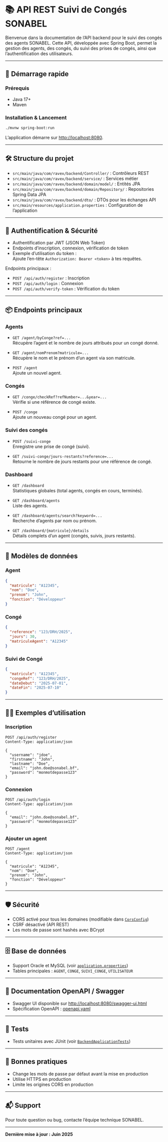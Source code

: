 # 📚 API REST Suivi de Congés SONABEL

Bienvenue dans la documentation de l’API backend pour le suivi des congés des agents SONABEL. Cette API, développée avec Spring Boot, permet la gestion des agents, des congés, du suivi des prises de congés, ainsi que l’authentification des utilisateurs.

---

## 🚀 Démarrage rapide

### Prérequis

- Java 17+
- Maven

### Installation & Lancement

```bash
./mvnw spring-boot:run
```

L’application démarre sur [http://localhost:8080](http://localhost:8080).

---

## 🛠️ Structure du projet

- `src/main/java/com/ravex/backend/Controller/` : Contrôleurs REST
- `src/main/java/com/ravex/backend/service/` : Services métier
- `src/main/java/com/ravex/backend/domain/model/` : Entités JPA
- `src/main/java/com/ravex/backend/domain/Repository/` : Repositories Spring Data JPA
- `src/main/java/com/ravex/backend/dto/` : DTOs pour les échanges API
- `src/main/resources/application.properties` : Configuration de l’application

---

## 🔐 Authentification & Sécurité

- Authentification par JWT (JSON Web Token)
- Endpoints d’inscription, connexion, vérification de token
- Exemple d’utilisation du token :  
  Ajoute l’en-tête `Authorization: Bearer <token>` à tes requêtes.

Endpoints principaux :
- `POST /api/auth/register` : Inscription
- `POST /api/auth/login` : Connexion
- `POST /api/auth/verify-token` : Vérification du token

---

## 📦 Endpoints principaux

### Agents

- `GET /agent/byConge?ref=...`  
  Récupère l’agent et le nombre de jours attribués pour un congé donné.

- `GET /agent/nomPrenom?matricule=...`  
  Récupère le nom et le prénom d’un agent via son matricule.

- `POST /agent`  
  Ajoute un nouvel agent.

### Congés

- `GET /conge/checkRef?refNumber=...&year=...`  
  Vérifie si une référence de congé existe.

- `POST /conge`  
  Ajoute un nouveau congé pour un agent.

### Suivi des congés

- `POST /suivi-conge`  
  Enregistre une prise de congé (suivi).

- `GET /suivi-conge/jours-restants?reference=...`  
  Retourne le nombre de jours restants pour une référence de congé.

### Dashboard

- `GET /dashboard`  
  Statistiques globales (total agents, congés en cours, terminés).

- `GET /dashboard/agents`  
  Liste des agents.

- `GET /dashboard/agents/search?keyword=...`  
  Recherche d’agents par nom ou prénom.

- `GET /dashboard/{matricule}/details`  
  Détails complets d’un agent (congés, suivis, jours restants).

---

## 📑 Modèles de données

### Agent

```json
{
  "matricule": "A12345",
  "nom": "Doe",
  "prenom": "John",
  "fonction": "Développeur"
}
```

### Congé

```json
{
  "reference": "123/DRH/2025",
  "jours": 30,
  "matriculeAgent": "A12345"
}
```

### Suivi de Congé

```json
{
  "matricule": "A12345",
  "congeRef": "123/DRH/2025",
  "dateDebut": "2025-07-01",
  "dateFin": "2025-07-10"
}
```

---

## 🧑‍💻 Exemples d’utilisation

### Inscription

```http
POST /api/auth/register
Content-Type: application/json

{
  "username": "jdoe",
  "firstname": "John",
  "lastname": "Doe",
  "email": "john.doe@sonabel.bf",
  "password": "monmotdepasse123"
}
```

### Connexion

```http
POST /api/auth/login
Content-Type: application/json

{
  "email": "john.doe@sonabel.bf",
  "password": "monmotdepasse123"
}
```

### Ajouter un agent

```http
POST /agent
Content-Type: application/json

{
  "matricule": "A12345",
  "nom": "Doe",
  "prenom": "John",
  "fonction": "Développeur"
}
```

---

## 🛡️ Sécurité

- CORS activé pour tous les domaines (modifiable dans [`CorsConfig`](src/main/java/com/ravex/backend/configuration/CorsConfig.java))
- CSRF désactivé (API REST)
- Les mots de passe sont hashés avec BCrypt

---

## 🗄️ Base de données

- Support Oracle et MySQL (voir [`application.properties`](src/main/resources/application.properties))
- Tables principales : `AGENT`, `CONGE`, `SUIVI_CONGE`, `UTILISATEUR`

---

## 📖 Documentation OpenAPI / Swagger

- Swagger UI disponible sur [http://localhost:8080/swagger-ui.html](http://localhost:8080/swagger-ui.html)
- Spécification OpenAPI : [openapi.yaml](openapi.yaml)

---

## 🧪 Tests

- Tests unitaires avec JUnit (voir [`BackendApplicationTests`](src/test/java/com/ravex/backend/BackendApplicationTests.java))

---

## 📝 Bonnes pratiques

- Change les mots de passe par défaut avant la mise en production
- Utilise HTTPS en production
- Limite les origines CORS en production

---

## 📬 Support

Pour toute question ou bug, contacte l’équipe technique SONABEL.

---

**Dernière mise à jour : Juin 2025**